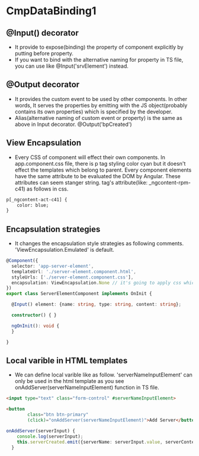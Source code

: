 # CmpDataBinding1

## @Input() decorator
-   It provide to expose(binding) the property of component explicitly by putting before property.
-   If you want to bind with the alternative naming for property in TS file, you can use like @Input('srvElement') instead.

## @Output decorator
-   It provides the custom event to be used by other components. In other words, It serves the properties by emitting with the JS object(probably contains its own properties) which is specified by the developer.
-   Alias(alternative naming of custom event or property) is the same as above in Input decorator. @Output('bpCreated')

## View Encapsulation
-   Every CSS of component will effect their own components. In app.component.css file, there is p tag styling color cyan but it doesn't effect the templates which belong to parent. Every component elements have the same attribute to be evaluated the DOM by Angular. These attributes can seem stanger string. tag's attribute(like: _ngcontent-rpm-c41) as follows in css.

```html
p[_ngcontent-act-c41] {
    color: blue;
}

```

## Encapsulation strategies

- It changes the encapsulation style strategies as following comments. 'ViewEncapsulation.Emulated' is default.

```typescript
@Component({
  selector: 'app-server-element',
  templateUrl: './server-element.component.html',
  styleUrls: ['./server-element.component.css'],
  encapsulation: ViewEncapsulation.None // it's going to apply css which is written in css of this component globally. So it will remove style encapsulation then styles will be affected globally. 'ViewEncapsulation.ShadowDom' provides the shadow dom to encapsulate styles.
})
export class ServerElementComponent implements OnInit {

  @Input() element: {name: string, type: string, content: string};

  constructor() { }

  ngOnInit(): void {
  }

}
```

## Local varible in HTML templates

- We can define local varible like as follow. 'serverNameInputElement' can only be used in the html template as you see onAddServer(serverNameInputElement) function in TS file.

```html
<input type="text" class="form-control" #serverNameInputElement>

<button
        class="btn btn-primary"
        (click)="onAddServer(serverNameInputElement)">Add Server</button>
```

```typescript
onAddServer(serverInput) {
    console.log(serverInput);
    this.serverCreated.emit({serverName: serverInput.value, serverContent: this.newServerContent});
  }
```